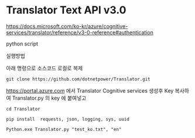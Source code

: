 # Translator Text API v3.0
https://docs.microsoft.com/ko-kr/azure/cognitive-services/translator/reference/v3-0-reference#authentication


python script

실행방법

아래 명령으로 소스코드 로컬로 복제

```
git clone https://github.com/dotnetpower/Translator.git
```

https://portal.azure.com 에서 Translator Cognitive services 생성후 Key 복사하여 Translator.py 의 key 에 붙여넣고

```
cd Translator

pip install  requests, json, logging, sys, uuid

Python.exe Translator.py "test_ko.txt", "en"
```

